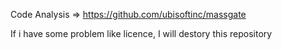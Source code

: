 Code Analysis => https://github.com/ubisoftinc/massgate

If i have some problem like licence, I will destory this repository